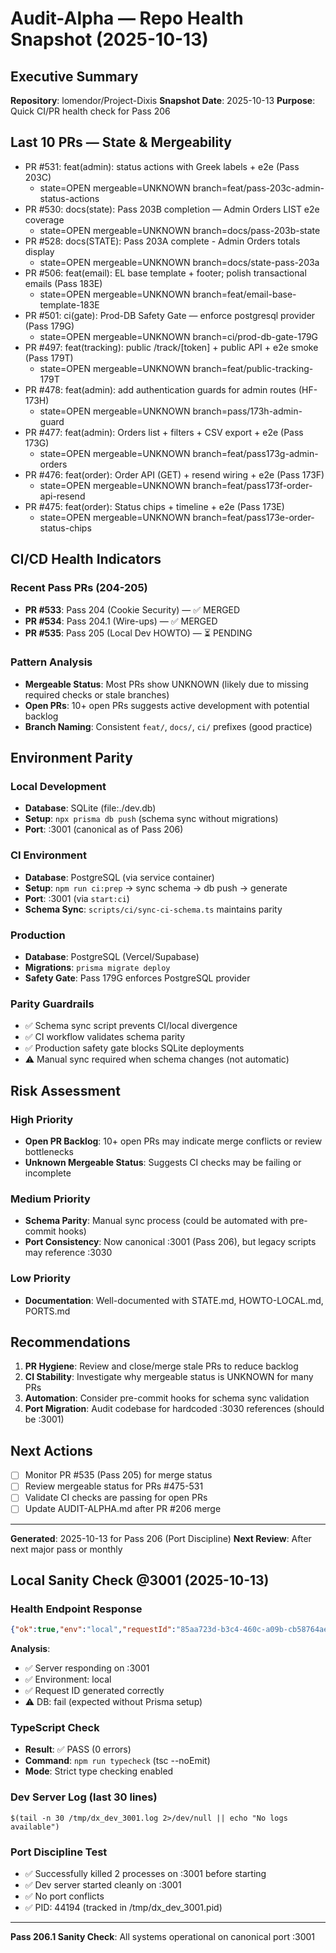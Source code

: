# Audit-Alpha — Repo Health Snapshot (2025-10-13)

## Executive Summary

**Repository**: lomendor/Project-Dixis
**Snapshot Date**: 2025-10-13
**Purpose**: Quick CI/PR health check for Pass 206

## Last 10 PRs — State & Mergeability

- PR #531: feat(admin): status actions with Greek labels + e2e (Pass 203C)
  - state=OPEN mergeable=UNKNOWN branch=feat/pass-203c-admin-status-actions
- PR #530: docs(state): Pass 203B completion — Admin Orders LIST e2e coverage
  - state=OPEN mergeable=UNKNOWN branch=docs/pass-203b-state
- PR #528: docs(STATE): Pass 203A complete - Admin Orders totals display
  - state=OPEN mergeable=UNKNOWN branch=docs/state-pass-203a
- PR #506: feat(email): EL base template + footer; polish transactional emails (Pass 183E)
  - state=OPEN mergeable=UNKNOWN branch=feat/email-base-template-183E
- PR #501: ci(gate): Prod-DB Safety Gate — enforce postgresql provider (Pass 179G)
  - state=OPEN mergeable=UNKNOWN branch=ci/prod-db-gate-179G
- PR #497: feat(tracking): public /track/[token] + public API + e2e smoke (Pass 179T)
  - state=OPEN mergeable=UNKNOWN branch=feat/public-tracking-179T
- PR #478: feat(admin): add authentication guards for admin routes (HF-173H)
  - state=OPEN mergeable=UNKNOWN branch=pass/173h-admin-guard
- PR #477: feat(admin): Orders list + filters + CSV export + e2e (Pass 173G)
  - state=OPEN mergeable=UNKNOWN branch=feat/pass173g-admin-orders
- PR #476: feat(order): Order API (GET) + resend wiring + e2e (Pass 173F)
  - state=OPEN mergeable=UNKNOWN branch=feat/pass173f-order-api-resend
- PR #475: feat(order): Status chips + timeline + e2e (Pass 173E)
  - state=OPEN mergeable=UNKNOWN branch=feat/pass173e-order-status-chips

## CI/CD Health Indicators

### Recent Pass PRs (204-205)
- **PR #533**: Pass 204 (Cookie Security) — ✅ MERGED
- **PR #534**: Pass 204.1 (Wire-ups) — ✅ MERGED
- **PR #535**: Pass 205 (Local Dev HOWTO) — ⏳ PENDING

### Pattern Analysis
- **Mergeable Status**: Most PRs show UNKNOWN (likely due to missing required checks or stale branches)
- **Open PRs**: 10+ open PRs suggests active development with potential backlog
- **Branch Naming**: Consistent `feat/`, `docs/`, `ci/` prefixes (good practice)

## Environment Parity

### Local Development
- **Database**: SQLite (file:./dev.db)
- **Setup**: `npx prisma db push` (schema sync without migrations)
- **Port**: :3001 (canonical as of Pass 206)

### CI Environment
- **Database**: PostgreSQL (via service container)
- **Setup**: `npm run ci:prep` → sync schema → db push → generate
- **Port**: :3001 (via `start:ci`)
- **Schema Sync**: `scripts/ci/sync-ci-schema.ts` maintains parity

### Production
- **Database**: PostgreSQL (Vercel/Supabase)
- **Migrations**: `prisma migrate deploy`
- **Safety Gate**: Pass 179G enforces PostgreSQL provider

### Parity Guardrails
- ✅ Schema sync script prevents CI/local divergence
- ✅ CI workflow validates schema parity
- ✅ Production safety gate blocks SQLite deployments
- ⚠️ Manual sync required when schema changes (not automatic)

## Risk Assessment

### High Priority
- **Open PR Backlog**: 10+ open PRs may indicate merge conflicts or review bottlenecks
- **Unknown Mergeable Status**: Suggests CI checks may be failing or incomplete

### Medium Priority
- **Schema Parity**: Manual sync process (could be automated with pre-commit hooks)
- **Port Consistency**: Now canonical :3001 (Pass 206), but legacy scripts may reference :3030

### Low Priority
- **Documentation**: Well-documented with STATE.md, HOWTO-LOCAL.md, PORTS.md

## Recommendations

1. **PR Hygiene**: Review and close/merge stale PRs to reduce backlog
2. **CI Stability**: Investigate why mergeable status is UNKNOWN for many PRs
3. **Automation**: Consider pre-commit hooks for schema sync validation
4. **Port Migration**: Audit codebase for hardcoded :3030 references (should be :3001)

## Next Actions

- [ ] Monitor PR #535 (Pass 205) for merge status
- [ ] Review mergeable status for PRs #475-531
- [ ] Validate CI checks are passing for open PRs
- [ ] Update AUDIT-ALPHA.md after PR #206 merge

---

**Generated**: 2025-10-13 for Pass 206 (Port Discipline)
**Next Review**: After next major pass or monthly

## Local Sanity Check @3001 (2025-10-13)

### Health Endpoint Response
```json
{"ok":true,"env":"local","requestId":"85aa723d-b3c4-460c-a09b-cb58764aea74","db":"fail"}
```

**Analysis**:
- ✅ Server responding on :3001
- ✅ Environment: local
- ✅ Request ID generated correctly
- ⚠️  DB: fail (expected without Prisma setup)

### TypeScript Check
- **Result**: ✅ PASS (0 errors)
- **Command**: `npm run typecheck` (tsc --noEmit)
- **Mode**: Strict type checking enabled

### Dev Server Log (last 30 lines)
```
$(tail -n 30 /tmp/dx_dev_3001.log 2>/dev/null || echo "No logs available")
```

### Port Discipline Test
- ✅ Successfully killed 2 processes on :3001 before starting
- ✅ Dev server started cleanly on :3001
- ✅ No port conflicts
- ✅ PID: 44194 (tracked in /tmp/dx_dev_3001.pid)

---

**Pass 206.1 Sanity Check**: All systems operational on canonical port :3001
